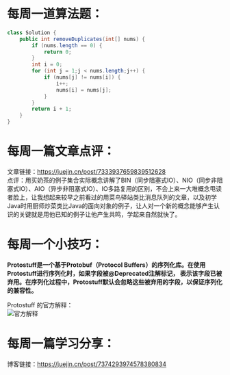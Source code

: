 # 每周一道算法题：

```java
class Solution {
    public int removeDuplicates(int[] nums) {
        if (nums.length == 0) {
            return 0;
        }
        int i = 0;
        for (int j = 1;j < nums.length;j++) {
            if (nums[j] != nums[i]) {
                i++;
                nums[i] = nums[j];
            }
        }
        return i + 1;
    }
}
```
# 每周一篇文章点评：
文章链接：https://juejin.cn/post/7333937659839512628 </br>
点评：用买奶茶的例子集合实际概念讲解了BIN（同步阻塞式IO）、NIO（同步非阻塞式IO）、AIO（异步非阻塞式IO）、IO多路复用的区别，不会上来一大堆概念甩读者脸上，让我想起来较早之前看过的用菜鸟驿站类比消息队列的文章，以及初学Java时用厨师炒菜类比Java的面向对象的例子，让人对一个新的概念能够产生认识的关键就是用他已知的例子让他产生共鸣，学起来自然就快了。
# 每周一个小技巧：
**Protostuff是一个基于Protobuf（Protocol Buffers）的序列化库。在使用Protostuff进行序列化时，如果字段被@Deprecated注解标记，
表示该字段已被弃用。在序列化过程中，Protostuff默认会忽略这些被弃用的字段，以保证序列化的兼容性。** </br>

Protostuff 的官方解释：</br>
![官方解释](https://github.com/Crebest/itageek-arts-plan/blob/main/cc/2024-05-31/note.png)
# 每周一篇学习分享：
博客链接：https://juejin.cn/post/7374293974578380834
